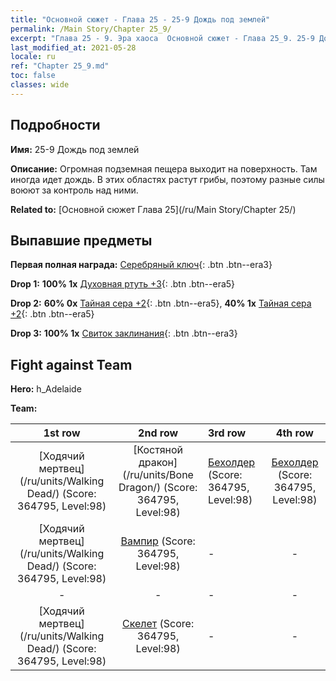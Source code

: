 ```yaml
---
title: "Основной сюжет - Глава 25 - 25-9 Дождь под землей"
permalink: /Main Story/Chapter 25_9/
excerpt: "Глава 25 - 9. Эра хаоса  Основной сюжет - Глава 25_9. 25-9 Дождь под землей"
last_modified_at: 2021-05-28
locale: ru
ref: "Chapter 25_9.md"
toc: false
classes: wide
---
```


## Подробности

 **Имя:** 25-9 Дождь под землей

 **Описание:** Огромная подземная пещера выходит на поверхность. Там иногда идет дождь. В этих областях растут грибы, поэтому разные силы воюют за контроль над ними.

 **Related to:** [Основной сюжет Глава 25](/ru/Main Story/Chapter 25/)

## Выпавшие предметы

 **Первая полная награда:** [Серебряный ключ](/ItemsRU/con_693/){: .btn .btn--era3}

 **Drop 1:** **100% 1x** [Духовная ртуть +3](/ItemsRU/mat_84/){: .btn .btn--era5}

 **Drop 2:** **60% 0x** [Тайная сера +2](/ItemsRU/mat_78/){: .btn .btn--era5}, **40% 1x** [Тайная сера +2](/ItemsRU/mat_78/){: .btn .btn--era5}

 **Drop 3:** **100% 1x** [Свиток заклинания](/ItemsRU/con_694/){: .btn .btn--era3}


## Fight against Team
 **Hero:** h_Adelaide

 **Team:**


  | 1st row | 2nd row | 3rd row | 4th row |
  |:----:|:----:|:----|:----:|
  | [Ходячий мертвец](/ru/units/Walking Dead/) (Score: 364795, Level:98)  | [Костяной дракон](/ru/units/Bone Dragon/) (Score: 364795, Level:98)  | [Бехолдер](/ru/units/Beholder/) (Score: 364795, Level:98)  | [Бехолдер](/ru/units/Beholder/) (Score: 364795, Level:98)  |
  | [Ходячий мертвец](/ru/units/Walking Dead/) (Score: 364795, Level:98)  | [Вампир](/ru/units/Vampire/) (Score: 364795, Level:98)  | - | - |
  | - | - | - | - |
  | [Ходячий мертвец](/ru/units/Walking Dead/) (Score: 364795, Level:98)  | [Скелет](/ru/units/Skeleton/) (Score: 364795, Level:98)  | - | - |


